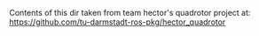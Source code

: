 Contents of this dir taken from team hector's quadrotor project at: https://github.com/tu-darmstadt-ros-pkg/hector_quadrotor